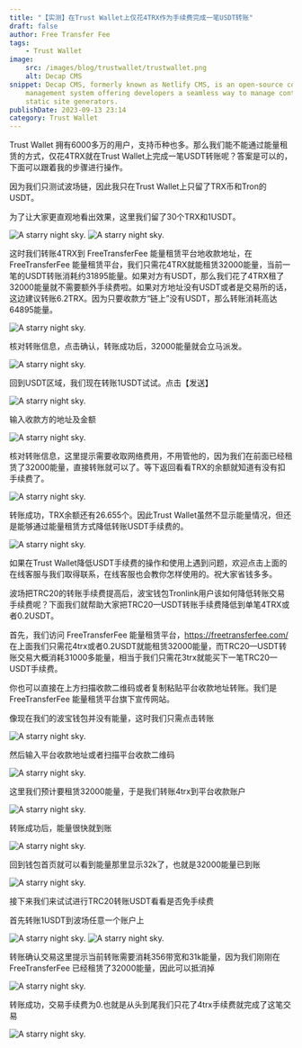```yaml
---
title: "【实测】在Trust Wallet上仅花4TRX作为手续费完成一笔USDT转账"
draft: false
author: Free Transfer Fee
tags:
    - Trust Wallet
image:
    src: /images/blog/trustwallet/trustwallet.png
    alt: Decap CMS
snippet: Decap CMS, formerly known as Netlify CMS, is an open-source content
    management system offering developers a seamless way to manage content for
    static site generators.
publishDate: 2023-09-13 23:14
category: Trust Wallet
---
```


Trust Wallet 拥有6000多万的用户，支持币种也多。那么我们能不能通过能量租赁的方式，仅花4TRX就在Trust Wallet上完成一笔USDT转账呢？答案是可以的，下面可以跟着我的步骤进行操作。

因为我们只测试波场链，因此我只在Trust Wallet上只留了TRX币和Tron的USDT。

为了让大家更直观地看出效果，这里我们留了30个TRX和1USDT。

![A starry night sky.](/images/blog/trustwallet/blog-trustwallet-1.png)
![A starry night sky.](/images/blog/trustwallet/blog-trustwallet-2.png)

这时我们转账4TRX到 FreeTransferFee 能量租赁平台地收款地址，在 FreeTransferFee 能量租赁平台，我们只需花4TRX就能租赁32000能量，当前一笔的USDT转账消耗约31895能量。如果对方有USDT，那么我们花了4TRX租了32000能量就不需要额外手续费啦。如果对方地址没有USDT或者是交易所的话，这边建议转账6.2TRX。因为只要收款方“链上”没有USDT，那么转账消耗高达64895能量。

![A starry night sky.](/images/blog/trustwallet/blog-trustwallet-3.png)

核对转账信息，点击确认，转账成功后，32000能量就会立马派发。

![A starry night sky.](/images/blog/trustwallet/blog-trustwallet-4.png)

回到USDT区域，我们现在转账1USDT试试。点击【发送】

![A starry night sky.](/images/blog/trustwallet/blog-trustwallet-5.png)

输入收款方的地址及金额

![A starry night sky.](/images/blog/trustwallet/blog-trustwallet-6.png)

核对转账信息，这里提示需要收取网络费用，不用管他的，因为我们在前面已经租赁了32000能量，直接转账就可以了。等下返回看看TRX的余额就知道有没有扣手续费了。

![A starry night sky.](/images/blog/trustwallet/blog-trustwallet-7.png)

转账成功，TRX余额还有26.655个。因此Trust Wallet虽然不显示能量情况，但还是能够通过能量租赁方式降低转账USDT手续费的。

![A starry night sky.](/images/blog/trustwallet/blog-trustwallet-8.png)

如果在Trust Wallet降低USDT手续费的操作和使用上遇到问题，欢迎点击上面的在线客服与我们取得联系，在线客服也会教你怎样使用的。祝大家省钱多多。

波场把TRC20的转账手续费提高后，波宝钱包Tronlink用户该如何降低转账交易手续费呢？下面我们就帮助大家把TRC20—USDT转账手续费降低到单笔4TRX或者0.2USDT。

首先，我们访问 FreeTransferFee 能量租赁平台，https://freetransferfee.com/ 在上面我们只需花4trx或者0.2USDT就能租赁32000能量，而TRC20—USDT转账交易大概消耗31000多能量，相当于我们只需花3trx就能买下一笔TRC20—USDT手续费。

你也可以直接在上方扫描收款二维码或者复制粘贴平台收款地址转账。我们是 FreeTransferFee 能量租赁平台旗下宣传网站。

像现在我们的波宝钱包并没有能量，这时我们只需点击转账

![A starry night sky.](/images/blog/tronlink/blog-tronlink-1.jpg)

然后输入平台收款地址或者扫描平台收款二维码

![A starry night sky.](/images/blog/tronlink/blog-tronlink-2.jpg)

这里我们预计要租赁32000能量，于是我们转账4trx到平台收款账户

![A starry night sky.](/images/blog/tronlink/blog-tronlink-3.jpg)

转账成功后，能量很快就到账

![A starry night sky.](/images/blog/tronlink/blog-tronlink-4.jpg)

回到钱包首页就可以看到能量那里显示32k了，也就是32000能量已到账

![A starry night sky.](/images/blog/tronlink/blog-tronlink-5.jpg)

接下来我们来试试进行TRC20转账USDT看看是否免手续费

首先转账1USDT到波场任意一个账户上

![A starry night sky.](/images/blog/tronlink/blog-tronlink-6.jpg)
![A starry night sky.](/images/blog/tronlink/blog-tronlink-7.jpg)

转账确认交易这里提示当前转账需要消耗356带宽和31k能量，因为我们刚刚在 FreeTransferFee 已经租赁了32000能量，因此可以抵消掉

![A starry night sky.](/images/blog/tronlink/blog-tronlink-8.jpg)

转账成功，交易手续费为0.也就是从头到尾我们只花了4trx手续费就完成了这笔交易

![A starry night sky.](/images/blog/tronlink/blog-tronlink-9.jpg)
